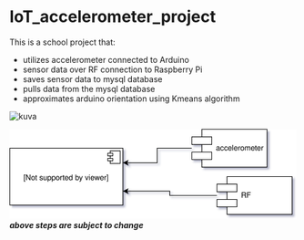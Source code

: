 # IoT_accelerometer_project

This is a school project that:
- utilizes accelerometer connected to Arduino
- sensor data over RF connection to Raspberry Pi
- saves sensor data to mysql database
- pulls data from the mysql database
- approximates arduino orientation using Kmeans algorithm

![kuva](https://user-images.githubusercontent.com/117070282/207585318-f9e59be1-5c49-481e-8115-1f445c7e3de7.png)


![Jotakuinkin tämmöstä](/kuvat/arduino_modules.svg)
***above steps are subject to change***
